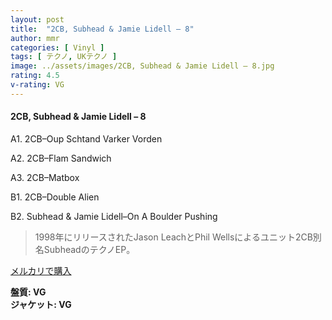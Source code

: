 ```yaml
---
layout: post
title:  "2CB, Subhead & Jamie Lidell – 8"
author: mmr
categories: [ Vinyl ]
tags: [ テクノ, UKテクノ ]
image: ../assets/images/2CB, Subhead & Jamie Lidell – 8.jpg
rating: 4.5
v-rating: VG
---
```


#### 2CB, Subhead & Jamie Lidell – 8

A1. 2CB–Oup Schtand Varker Vorden

A2. 2CB–Flam Sandwich

A3. 2CB–Matbox

B1. 2CB–Double Alien

B2. Subhead & Jamie Lidell–On A Boulder Pushing

> 1998年にリリースされたJason LeachとPhil Wellsによるユニット2CB別名SubheadのテクノEP。


[メルカリで購入](https://jp.mercari.com/item/m75324900679)


<div class="mt-4 mb-4 d-flex align-items-center">
<strong class="mr-1">盤質: VG</strong>
</div>
<div class="mt-4 mb-4 d-flex align-items-center">
<strong class="mr-1">ジャケット: VG</strong>
</div>
